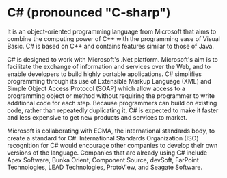 # C# (pronounced "C-sharp") 

It is an object-oriented programming language from Microsoft that aims to combine the computing power of C++ with the programming ease of Visual Basic. C# is based on C++ and contains features similar to those of Java.

C# is designed to work with Microsoft's .Net platform. Microsoft's aim is to facilitate the exchange of information and services over the Web, and to enable developers to build highly portable applications. C# simplifies programming through its use of Extensible Markup Language (XML) and Simple Object Access Protocol (SOAP) which allow access to a programming object or method without requiring the programmer to write additional code for each step. Because programmers can build on existing code, rather than repeatedly duplicating it, C# is expected to make it faster and less expensive to get new products and services to market.

Microsoft is collaborating with ECMA, the international standards body, to create a standard for C#. International Standards Organization (ISO) recognition for C# would encourage other companies to develop their own versions of the language. Companies that are already using C# include Apex Software, Bunka Orient, Component Source, devSoft, FarPoint Technologies, LEAD Technologies, ProtoView, and Seagate Software.

